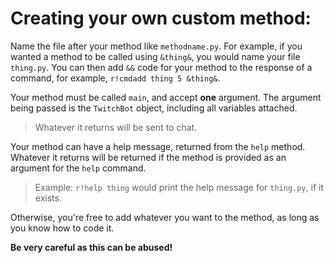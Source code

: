# Creating your own custom method:

Name the file after your method like `methodname.py`.
For example, if you wanted a method to be called using `&thing&`, you would name your file `thing.py`.
You can then add `&&` code for your method to the response of a command, for example, `r!cmdadd thing 5 &thing&`.

Your method must be called `main`, and accept **one** argument.
The argument being passed is the `TwitchBot` object, including all variables attached.
>Whatever it returns will be sent to chat.

Your method can have a help message, returned from the `help` method.
Whatever it returns will be returned if the method is provided as an argument for the `help` command.
>Example: `r!help thing` would print the help message for `thing.py`, if it exists.

Otherwise, you're free to add whatever you want to the method, as long as you know how to code it.

__**Be very careful as this can be abused!**__